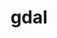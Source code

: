 ---
title: "gdal"
layout: cache
categories: [package, develop-2024-03-17]
meta: {"versions": ["3.8.4"], "compilers": ["apple-clang@=15.0.0", "gcc@=11.4.0"], "oss": ["ubuntu22.04", "ventura"], "platforms": ["darwin", "linux"], "targets": ["aarch64", "x86_64_v3"], "stacks": ["ml-darwin-aarch64-mps", "ml-linux-x86_64-cpu", "ml-linux-x86_64-cuda", "ml-linux-x86_64-rocm", "root"], "num_specs": 2, "num_specs_by_stack": {"ml-darwin-aarch64-mps": 1, "root": 2, "ml-linux-x86_64-cuda": 1, "ml-linux-x86_64-cpu": 1, "ml-linux-x86_64-rocm": 1}}
spec_details: [{"hash": "5av32uqjjieo3nd5joc7gxftketprnwo", "compiler": "apple-clang@=15.0.0", "versions": ["3.8.4"], "os": "ventura", "platform": "darwin", "target": "aarch64", "variants": ["~archive", "~armadillo", "~arrow", "~basisu", "~blosc", "~brunsli", "build_system=cmake", "build_type=Release", "~cfitsio", "~crnlib", "~cryptopp", "~csharp", "+curl", "~deflate", "~ecw", "+expat", "~filegdb", "~freexl", "~fyba", "generator=ninja", "+geos", "~gif", "~gta", "~hdf4", "~hdf5", "~hdfs", "~heif", "~iconv", "~idb", "~ipo", "~java", "+jpeg", "~jxl", "~kdu", "~kea", "~lerc", "~libaec", "~libcsf", "~libkml", "~liblzma", "~libqb3", "~libxml2", "~luratech", "~lz4", "~mongocxx", "~mrsid", "~mssql_ncli", "~mssql_odbc", "~mysql", "~netcdf", "~odbc", "~odbccpp", "~ogdi", "~opencad", "~opencl", "~openexr", "~openjpeg", "~openssl", "~oracle", "~parquet", "patches=52459dc", "~pcidsk", "~pcre2", "~pdfium", "+png", "~podofo", "~poppler", "~postgresql", "~python", "~qhull", "~rasterlite2", "~rdb", "~sfcgal", "~spatialite", "+sqlite3", "~teigha", "~tiledb", "~webp", "~xercesc", "~zstd"], "stacks": ["ml-darwin-aarch64-mps", "root"], "size": "-", "tarball": "https://binaries.spack.io/releases/develop-2024-03-17/build_cache/darwin-ventura-aarch64/apple-clang-15.0.0/gdal-3.8.4/darwin-ventura-aarch64-apple-clang-15.0.0-gdal-3.8.4-5av32uqjjieo3nd5joc7gxftketprnwo.spack"}, {"hash": "2hxeng56r3keslkcdukphcdmzyibwojh", "compiler": "gcc@=11.4.0", "versions": ["3.8.4"], "os": "ubuntu22.04", "platform": "linux", "target": "x86_64_v3", "variants": ["~archive", "~armadillo", "~arrow", "~basisu", "~blosc", "~brunsli", "build_system=cmake", "build_type=Release", "~cfitsio", "~crnlib", "~cryptopp", "~csharp", "+curl", "~deflate", "~ecw", "+expat", "~filegdb", "~freexl", "~fyba", "generator=ninja", "+geos", "~gif", "~gta", "~hdf4", "~hdf5", "~hdfs", "~heif", "~iconv", "~idb", "~ipo", "~java", "+jpeg", "~jxl", "~kdu", "~kea", "~lerc", "~libaec", "~libcsf", "~libkml", "~liblzma", "~libqb3", "~libxml2", "~luratech", "~lz4", "~mongocxx", "~mrsid", "~mssql_ncli", "~mssql_odbc", "~mysql", "~netcdf", "~odbc", "~odbccpp", "~ogdi", "~opencad", "~opencl", "~openexr", "~openjpeg", "~openssl", "~oracle", "~parquet", "patches=52459dc", "~pcidsk", "~pcre2", "~pdfium", "+png", "~podofo", "~poppler", "~postgresql", "~python", "~qhull", "~rasterlite2", "~rdb", "~sfcgal", "~spatialite", "+sqlite3", "~teigha", "~tiledb", "~webp", "~xercesc", "~zstd"], "stacks": ["ml-linux-x86_64-cuda", "ml-linux-x86_64-cpu", "root", "ml-linux-x86_64-rocm"], "size": "-", "tarball": "https://binaries.spack.io/releases/develop-2024-03-17/build_cache/linux-ubuntu22.04-x86_64_v3/gcc-11.4.0/gdal-3.8.4/linux-ubuntu22.04-x86_64_v3-gcc-11.4.0-gdal-3.8.4-2hxeng56r3keslkcdukphcdmzyibwojh.spack"}]
---